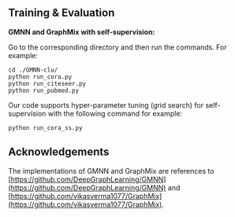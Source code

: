 ## Training \& Evaluation

**GMNN and GraphMix with self-supervision:**

Go to the corresponding directory and then run the commands. For example:

```
cd ./GMNN-clu/
python run_cora.py
python run_citeseer.py
python run_pubmed.py
```

Our code supports hyper-parameter tuning (grid search) for self-supervision with the following command for example:

```
python run_cora_ss.py
```

## Acknowledgements

The implementations of GMNN and GraphMix are references to [https://github.com/DeepGraphLearning/GMNN](https://github.com/DeepGraphLearning/GMNN) and [https://github.com/vikasverma1077/GraphMix](https://github.com/vikasverma1077/GraphMix).

